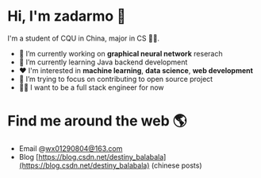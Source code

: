 # Hi, I'm zadarmo 👋 

I'm a student of CQU in China, major in CS 👨‍🎓.  

- 🔭 I’m currently working on **graphical neural network** reserach
- 🌱 I’m currently learning Java backend development
- ❤️ I'm interested in **machine learning**, **data science**, **web development**
- 🤔 I’m trying to focus on contributing to open source project
- 👨‍💻 I want to be a full stack engineer for now

# Find me around the web 🌎

- Email @wx01290804@163.com
- Blog [https://blog.csdn.net/destiny_balabala](https://blog.csdn.net/destiny_balabala) (chinese posts)

<!--
**zadarmo/zadarmo** is a ✨ _special_ ✨ repository because its `README.md` (this file) appears on your GitHub profile.

Here are some ideas to get you started:

- 🔭 I’m currently working on ...
- 🌱 I’m currently learning ...
- 👯 I’m looking to collaborate on ...
- 🤔 I’m looking for help with ...
- 💬 Ask me about ...
- 📫 How to reach me: ...
- 😄 Pronouns: ...
- ⚡ Fun fact: ...
-->
